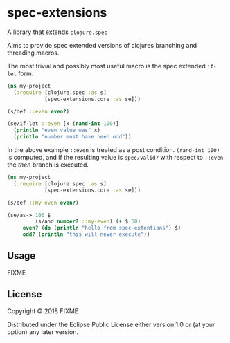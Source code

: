 # spec-extensions

A library that extends `clojure.spec`

Aims to provide spec extended versions of clojures branching and threading macros.

The most trivial and possibly most useful macro is the spec extended `if-let` form.

```clojure
(ns my-project
  (:require [clojure.spec :as s]
            [spec-extensions.core :as se]))

(s/def ::even even?)

(se/if-let ::even [x (rand-int 100)]
  (println "even value was" x)
  (println "number must have been odd"))
```

In the above example `::even` is treated as a post condition. `(rand-int 100)` is computed, and if the resulting value is `spec/valid?` with respect to `::even` the *then* branch is executed.


```clojure
(ns my-project
  (:require [clojure.spec :as s]
            [spec-extensions.core :as se]))

(s/def ::my-even even?)

(se/as-> 100 $
         (s/and number? ::my-even) (+ $ 50)
	 even? (do (println "hello from spec-extentions") $)
	 odd? (println "this will never execute"))
```

## Usage

FIXME

## License

Copyright © 2018 FIXME

Distributed under the Eclipse Public License either version 1.0 or (at
your option) any later version.
